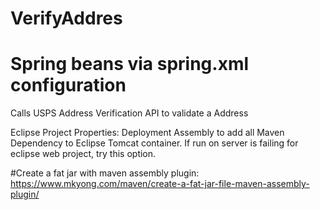VerifyAddres
============
# Spring beans via spring.xml configuration

Calls USPS Address Verification API to validate a Address

Eclipse Project Properties: Deployment Assembly to add all Maven Dependency to Eclipse Tomcat container. If run on server is failing for eclipse web project, try this option.

#Create a fat jar with maven assembly plugin:
https://www.mkyong.com/maven/create-a-fat-jar-file-maven-assembly-plugin/
